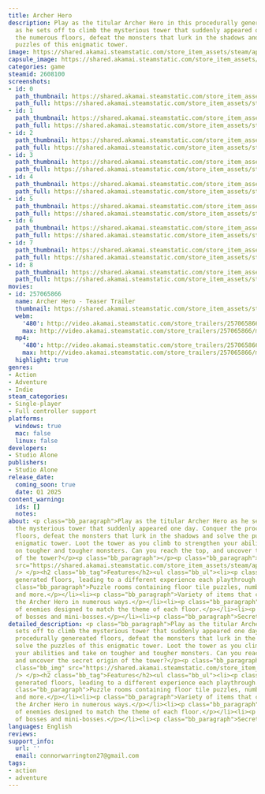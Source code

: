 ```yaml
---
title: Archer Hero
description: Play as the titular Archer Hero in this procedurally generated roguelike,
  as he sets off to climb the mysterious tower that suddenly appeared one day. Conquer
  the numerous floors, defeat the monsters that lurk in the shadows and solve the
  puzzles of this enigmatic tower.
image: https://shared.akamai.steamstatic.com/store_item_assets/steam/apps/2608100/header.jpg?t=1732293399
capsule_image: https://shared.akamai.steamstatic.com/store_item_assets/steam/apps/2608100/6e37d78bc36c5c43b0152bb533d1e9e6eff83bbc/capsule_231x87.jpg?t=1732293399
categories: game
steamid: 2608100
screenshots:
- id: 0
  path_thumbnail: https://shared.akamai.steamstatic.com/store_item_assets/steam/apps/2608100/ss_8a6e755b7c2028e5ad841dff7d7c2f3eab8b9da9.600x338.jpg?t=1732293399
  path_full: https://shared.akamai.steamstatic.com/store_item_assets/steam/apps/2608100/ss_8a6e755b7c2028e5ad841dff7d7c2f3eab8b9da9.1920x1080.jpg?t=1732293399
- id: 1
  path_thumbnail: https://shared.akamai.steamstatic.com/store_item_assets/steam/apps/2608100/ss_35c6440df91dc705bd8ffc9651f8b4f5acc57412.600x338.jpg?t=1732293399
  path_full: https://shared.akamai.steamstatic.com/store_item_assets/steam/apps/2608100/ss_35c6440df91dc705bd8ffc9651f8b4f5acc57412.1920x1080.jpg?t=1732293399
- id: 2
  path_thumbnail: https://shared.akamai.steamstatic.com/store_item_assets/steam/apps/2608100/ss_51f9652ba5797b1ef50d8806d9952cfd85e0fa25.600x338.jpg?t=1732293399
  path_full: https://shared.akamai.steamstatic.com/store_item_assets/steam/apps/2608100/ss_51f9652ba5797b1ef50d8806d9952cfd85e0fa25.1920x1080.jpg?t=1732293399
- id: 3
  path_thumbnail: https://shared.akamai.steamstatic.com/store_item_assets/steam/apps/2608100/ss_6641ff2e32f6d789afce59b4e5ab66cddc97a9a8.600x338.jpg?t=1732293399
  path_full: https://shared.akamai.steamstatic.com/store_item_assets/steam/apps/2608100/ss_6641ff2e32f6d789afce59b4e5ab66cddc97a9a8.1920x1080.jpg?t=1732293399
- id: 4
  path_thumbnail: https://shared.akamai.steamstatic.com/store_item_assets/steam/apps/2608100/ss_5afc8dbd4bcb871a15ddb4faddab125281844743.600x338.jpg?t=1732293399
  path_full: https://shared.akamai.steamstatic.com/store_item_assets/steam/apps/2608100/ss_5afc8dbd4bcb871a15ddb4faddab125281844743.1920x1080.jpg?t=1732293399
- id: 5
  path_thumbnail: https://shared.akamai.steamstatic.com/store_item_assets/steam/apps/2608100/ss_4bac5fba41e0b0da43d266355b94dc27430c95a6.600x338.jpg?t=1732293399
  path_full: https://shared.akamai.steamstatic.com/store_item_assets/steam/apps/2608100/ss_4bac5fba41e0b0da43d266355b94dc27430c95a6.1920x1080.jpg?t=1732293399
- id: 6
  path_thumbnail: https://shared.akamai.steamstatic.com/store_item_assets/steam/apps/2608100/ss_a6077a7ec80d2e4f6bc389469f25c185bf8f951c.600x338.jpg?t=1732293399
  path_full: https://shared.akamai.steamstatic.com/store_item_assets/steam/apps/2608100/ss_a6077a7ec80d2e4f6bc389469f25c185bf8f951c.1920x1080.jpg?t=1732293399
- id: 7
  path_thumbnail: https://shared.akamai.steamstatic.com/store_item_assets/steam/apps/2608100/ss_72876232f385e29c9af8eb18783294b6cee63091.600x338.jpg?t=1732293399
  path_full: https://shared.akamai.steamstatic.com/store_item_assets/steam/apps/2608100/ss_72876232f385e29c9af8eb18783294b6cee63091.1920x1080.jpg?t=1732293399
- id: 8
  path_thumbnail: https://shared.akamai.steamstatic.com/store_item_assets/steam/apps/2608100/ss_d75475455a82bd6aabac165294b1ab24782e1844.600x338.jpg?t=1732293399
  path_full: https://shared.akamai.steamstatic.com/store_item_assets/steam/apps/2608100/ss_d75475455a82bd6aabac165294b1ab24782e1844.1920x1080.jpg?t=1732293399
movies:
- id: 257065866
  name: Archer Hero - Teaser Trailer
  thumbnail: https://shared.akamai.steamstatic.com/store_item_assets/steam/apps/257065866/f2cf5ebe64583627cafaab82d1b7873c09b95a72/movie_600x337.jpg?t=1729094736
  webm:
    '480': http://video.akamai.steamstatic.com/store_trailers/257065866/movie480_vp9.webm?t=1729094736
    max: http://video.akamai.steamstatic.com/store_trailers/257065866/movie_max_vp9.webm?t=1729094736
  mp4:
    '480': http://video.akamai.steamstatic.com/store_trailers/257065866/movie480.mp4?t=1729094736
    max: http://video.akamai.steamstatic.com/store_trailers/257065866/movie_max.mp4?t=1729094736
  highlight: true
genres:
- Action
- Adventure
- Indie
steam_categories:
- Single-player
- Full controller support
platforms:
  windows: true
  mac: false
  linux: false
developers:
- Studio Alone
publishers:
- Studio Alone
release_date:
  coming_soon: true
  date: Q1 2025
content_warning:
  ids: []
  notes:
about: <p class="bb_paragraph">Play as the titular Archer Hero as he sets off to climb
  the mysterious tower that suddenly appeared one day. Conquer the procedurally genereated
  floors, defeat the monsters that lurk in the shadows and solve the puzzles of this
  enigmatic tower. Loot the tower as you climb to strengthen your abilities and take
  on tougher and tougher monsters. Can you reach the top, and uncover the secret origin
  of the tower?</p><p class="bb_paragraph"></p><p class="bb_paragraph"><img class="bb_img"
  src="https://shared.akamai.steamstatic.com/store_item_assets/steam/apps/2608100/extras/General_Gif.gif?t=1732293399"
  /> </p><h2 class="bb_tag">Features</h2><ul class="bb_ul"><li><p class="bb_paragraph">Procedurally
  generated floors, leading to a different experience each playthrough.</p></li><li><p
  class="bb_paragraph">Puzzle rooms containing floor tile puzzles, numbered orb puzzles,
  and more.</p></li><li><p class="bb_paragraph">Variety of items that can strengthen
  the Archer Hero in numerous ways.</p></li><li><p class="bb_paragraph">Large cast
  of enemies designed to match the theme of each floor.</p></li><li><p class="bb_paragraph">Multitude
  of bosses and mini-bosses.</p></li><li><p class="bb_paragraph">Secret end-game content.</p></li></ul>
detailed_description: <p class="bb_paragraph">Play as the titular Archer Hero as he
  sets off to climb the mysterious tower that suddenly appeared one day. Conquer the
  procedurally genereated floors, defeat the monsters that lurk in the shadows and
  solve the puzzles of this enigmatic tower. Loot the tower as you climb to strengthen
  your abilities and take on tougher and tougher monsters. Can you reach the top,
  and uncover the secret origin of the tower?</p><p class="bb_paragraph"></p><p class="bb_paragraph"><img
  class="bb_img" src="https://shared.akamai.steamstatic.com/store_item_assets/steam/apps/2608100/extras/General_Gif.gif?t=1732293399"
  /> </p><h2 class="bb_tag">Features</h2><ul class="bb_ul"><li><p class="bb_paragraph">Procedurally
  generated floors, leading to a different experience each playthrough.</p></li><li><p
  class="bb_paragraph">Puzzle rooms containing floor tile puzzles, numbered orb puzzles,
  and more.</p></li><li><p class="bb_paragraph">Variety of items that can strengthen
  the Archer Hero in numerous ways.</p></li><li><p class="bb_paragraph">Large cast
  of enemies designed to match the theme of each floor.</p></li><li><p class="bb_paragraph">Multitude
  of bosses and mini-bosses.</p></li><li><p class="bb_paragraph">Secret end-game content.</p></li></ul>
languages: English
reviews:
support_info:
  url: ''
  email: connorwarrington27@gmail.com
tags:
- action
- adventure
---
```


